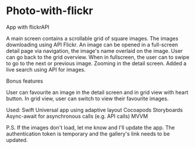# Photo-with-flickr

App with flickrAPI

A main screen contains a scrollable grid of square images.
The images downloading using API Flickr.
An image can be opened in a full-screen detail page via navigation, the image's name overlaid on the image.
User can go back to the grid overview.
When in fullscreen, the user can to swipe to go to the next or previous image.
Zooming in the detail screen.
Added a live search using API for images.

Bonus features

User can favourite an image in the detail screen and in grid view with heart button.
In grid view, user can switch to view their favourite images.

Used:
Swift
Universal app using adaptive layout
Cocoapods 
Storyboards
Async-await for asynchronous calls (e.g. API calls)
MVVM

P.S. If the images don't load, let me know and I'll update the app. The authentication token is temporary and the gallery's link needs to be updated.
